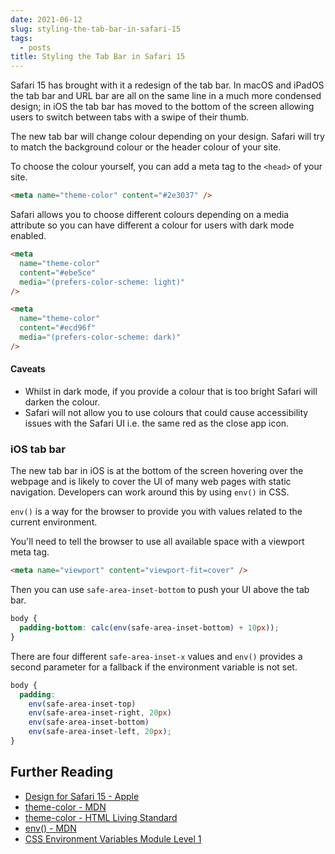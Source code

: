 ```yaml
---
date: 2021-06-12
slug: styling-the-tab-bar-in-safari-15
tags:
  - posts
title: Styling the Tab Bar in Safari 15
---
```


Safari 15 has brought with it a redesign of the tab bar. In macOS and iPadOS the tab bar and URL bar are all on the same line in a much more condensed design; in iOS the tab bar has moved to the bottom of the screen allowing users to switch between tabs with a swipe of their thumb.

The new tab bar will change colour depending on your design. Safari will try to match the background colour or the header colour of your site.

To choose the colour yourself, you can add a meta tag to the `<head>` of your site.

```html
<meta name="theme-color" content="#2e3037" />
```

<!-- `theme-color` will also work in Chrome on Android. -->

Safari allows you to choose different colours depending on a media attribute so you can have different a colour for users with dark mode enabled.

```html
<meta
  name="theme-color"
  content="#ebe5ce"
  media="(prefers-color-scheme: light)"
/>

<meta
  name="theme-color"
  content="#ecd96f"
  media="(prefers-color-scheme: dark)"
/>
```

#### Caveats

- Whilst in dark mode, if you provide a colour that is too bright Safari will darken the colour.
- Safari will not allow you to use colours that could cause accessibility issues with the Safari UI i.e. the same red as the close app icon.

### iOS tab bar

The new tab bar in iOS is at the bottom of the screen hovering over the webpage and is likely to cover the UI of many web pages with static navigation. Developers can work around this by using `env()` in CSS.

`env()` is a way for the browser to provide you with values related to the current environment.

You'll need to tell the browser to use all available space with a viewport meta tag.

```html
<meta name="viewport" content="viewport-fit=cover" />
```

Then you can use `safe-area-inset-bottom` to push your UI above the tab bar.

```css
body {
  padding-bottom: calc(env(safe-area-inset-bottom) + 10px));
}
```

There are four different `safe-area-inset-x` values and `env()` provides a second parameter for a fallback if the environment variable is not set.

```css
body {
  padding:
    env(safe-area-inset-top)
    env(safe-area-inset-right, 20px)
    env(safe-area-inset-bottom)
    env(safe-area-inset-left, 20px);
}
```

## Further Reading

- [Design for Safari 15 - Apple](https://developer.apple.com/videos/play/wwdc2021/10029/)
- [theme-color - MDN](https://developer.mozilla.org/en-US/docs/Web/HTML/Element/meta/name/theme-color)
- [theme-color - HTML Living Standard](https://html.spec.whatwg.org/multipage/semantics.html#meta-theme-color)
- [env() - MDN](<https://developer.mozilla.org/en-US/docs/Web/CSS/env()>)
- [CSS Environment Variables Module Level 1](https://drafts.csswg.org/css-env-1/#env-function)

